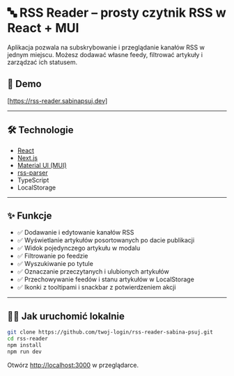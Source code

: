 # 🔤 RSS Reader – prosty czytnik RSS w React + MUI

Aplikacja pozwala na subskrybowanie i przeglądanie kanałów RSS w jednym miejscu. Możesz dodawać własne feedy, filtrować artykuły i zarządzać ich statusem.

## 🚀 Demo

[https://rss-reader.sabinapsuj.dev]

---

## 🛠️ Technologie

- [React](https://reactjs.org/)
- [Next.js](https://nextjs.org/)
- [Material UI (MUI)](https://mui.com/)
- [rss-parser](https://github.com/rbren/rss-parser)
- TypeScript
- LocalStorage

---

## ✨ Funkcje

- ✅ Dodawanie i edytowanie kanałów RSS
- ✅ Wyświetlanie artykułów posortowanych po dacie publikacji
- ✅ Widok pojedynczego artykułu w modalu
- ✅ Filtrowanie po feedzie
- ✅ Wyszukiwanie po tytule
- ✅ Oznaczanie przeczytanych i ulubionych artykułów
- ✅ Przechowywanie feedów i stanu artykułów w LocalStorage
- ✅ Ikonki z tooltipami i snackbar z potwierdzeniem akcji

---

## 🧑‍💻 Jak uruchomić lokalnie

```bash
git clone https://github.com/twoj-login/rss-reader-sabina-psuj.git
cd rss-reader
npm install
npm run dev
```

Otwórz [http://localhost:3000](http://localhost:3000) w przeglądarce.


